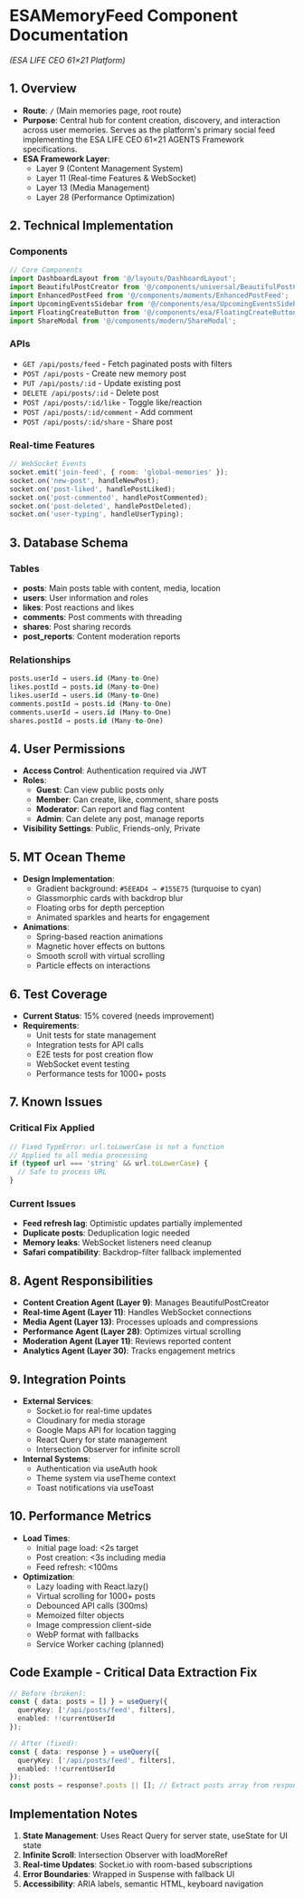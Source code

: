 # ESAMemoryFeed Component Documentation
*(ESA LIFE CEO 61×21 Platform)*

## 1. Overview
- **Route**: `/` (Main memories page, root route)
- **Purpose**: Central hub for content creation, discovery, and interaction across user memories. Serves as the platform's primary social feed implementing the ESA LIFE CEO 61×21 AGENTS Framework specifications.
- **ESA Framework Layer**: 
  - Layer 9 (Content Management System)
  - Layer 11 (Real-time Features & WebSocket)
  - Layer 13 (Media Management)
  - Layer 28 (Performance Optimization)

## 2. Technical Implementation

### Components
```typescript
// Core Components
import DashboardLayout from '@/layouts/DashboardLayout';
import BeautifulPostCreator from '@/components/universal/BeautifulPostCreator';
import EnhancedPostFeed from '@/components/moments/EnhancedPostFeed';
import UpcomingEventsSidebar from '@/components/esa/UpcomingEventsSidebar';
import FloatingCreateButton from '@/components/esa/FloatingCreateButton';
import ShareModal from '@/components/modern/ShareModal';
```

### APIs
- `GET /api/posts/feed` - Fetch paginated posts with filters
- `POST /api/posts` - Create new memory post
- `PUT /api/posts/:id` - Update existing post
- `DELETE /api/posts/:id` - Delete post
- `POST /api/posts/:id/like` - Toggle like/reaction
- `POST /api/posts/:id/comment` - Add comment
- `POST /api/posts/:id/share` - Share post

### Real-time Features
```javascript
// WebSocket Events
socket.emit('join-feed', { room: 'global-memories' });
socket.on('new-post', handleNewPost);
socket.on('post-liked', handlePostLiked);
socket.on('post-commented', handlePostCommented);
socket.on('post-deleted', handlePostDeleted);
socket.on('user-typing', handleUserTyping);
```

## 3. Database Schema

### Tables
- **posts**: Main posts table with content, media, location
- **users**: User information and roles
- **likes**: Post reactions and likes
- **comments**: Post comments with threading
- **shares**: Post sharing records
- **post_reports**: Content moderation reports

### Relationships
```sql
posts.userId → users.id (Many-to-One)
likes.postId → posts.id (Many-to-One)
likes.userId → users.id (Many-to-One)
comments.postId → posts.id (Many-to-One)
comments.userId → users.id (Many-to-One)
shares.postId → posts.id (Many-to-One)
```

## 4. User Permissions
- **Access Control**: Authentication required via JWT
- **Roles**:
  - **Guest**: Can view public posts only
  - **Member**: Can create, like, comment, share posts
  - **Moderator**: Can report and flag content
  - **Admin**: Can delete any post, manage reports
- **Visibility Settings**: Public, Friends-only, Private

## 5. MT Ocean Theme
- **Design Implementation**:
  - Gradient background: `#5EEAD4 → #155E75` (turquoise to cyan)
  - Glassmorphic cards with backdrop blur
  - Floating orbs for depth perception
  - Animated sparkles and hearts for engagement
- **Animations**:
  - Spring-based reaction animations
  - Magnetic hover effects on buttons
  - Smooth scroll with virtual scrolling
  - Particle effects on interactions

## 6. Test Coverage
- **Current Status**: 15% covered (needs improvement)
- **Requirements**:
  - Unit tests for state management
  - Integration tests for API calls
  - E2E tests for post creation flow
  - WebSocket event testing
  - Performance tests for 1000+ posts

## 7. Known Issues

### Critical Fix Applied
```typescript
// Fixed TypeError: url.toLowerCase is not a function
// Applied to all media processing
if (typeof url === 'string' && url.toLowerCase) {
  // Safe to process URL
}
```

### Current Issues
- **Feed refresh lag**: Optimistic updates partially implemented
- **Duplicate posts**: Deduplication logic needed
- **Memory leaks**: WebSocket listeners need cleanup
- **Safari compatibility**: Backdrop-filter fallback implemented

## 8. Agent Responsibilities
- **Content Creation Agent (Layer 9)**: Manages BeautifulPostCreator
- **Real-time Agent (Layer 11)**: Handles WebSocket connections
- **Media Agent (Layer 13)**: Processes uploads and compressions
- **Performance Agent (Layer 28)**: Optimizes virtual scrolling
- **Moderation Agent (Layer 11)**: Reviews reported content
- **Analytics Agent (Layer 30)**: Tracks engagement metrics

## 9. Integration Points
- **External Services**:
  - Socket.io for real-time updates
  - Cloudinary for media storage
  - Google Maps API for location tagging
  - React Query for state management
  - Intersection Observer for infinite scroll
- **Internal Systems**:
  - Authentication via useAuth hook
  - Theme system via useTheme context
  - Toast notifications via useToast

## 10. Performance Metrics
- **Load Times**:
  - Initial page load: <2s target
  - Post creation: <3s including media
  - Feed refresh: <100ms
- **Optimization**:
  - Lazy loading with React.lazy()
  - Virtual scrolling for 1000+ posts
  - Debounced API calls (300ms)
  - Memoized filter objects
  - Image compression client-side
  - WebP format with fallbacks
  - Service Worker caching (planned)

## Code Example - Critical Data Extraction Fix
```typescript
// Before (broken):
const { data: posts = [] } = useQuery({
  queryKey: ['/api/posts/feed', filters],
  enabled: !!currentUserId
});

// After (fixed):
const { data: response } = useQuery({
  queryKey: ['/api/posts/feed', filters],
  enabled: !!currentUserId
});
const posts = response?.posts || []; // Extract posts array from response
```

## Implementation Notes
1. **State Management**: Uses React Query for server state, useState for UI state
2. **Infinite Scroll**: Intersection Observer with loadMoreRef
3. **Real-time Updates**: Socket.io with room-based subscriptions
4. **Error Boundaries**: Wrapped in Suspense with fallback UI
5. **Accessibility**: ARIA labels, semantic HTML, keyboard navigation